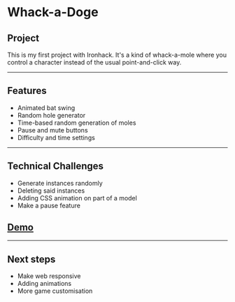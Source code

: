 # Whack-a-Doge

## Project

This is my first project with Ironhack. It's a kind of whack-a-mole where you control a character instead of the usual point-and-click way.

----
## Features

- Animated bat swing
- Random hole generator
- Time-based random generation of moles
- Pause and mute buttons
- Difficulty and time settings

 -----
## Technical Challenges

- Generate instances randomly 
- Deleting said instances
- Adding CSS animation on part of a model
- Make a pause feature


## [Demo](https://valer44.github.io/Whack-a-Doge-project/)

----
## Next steps

- Make web responsive
- Adding animations
- More game customisation

